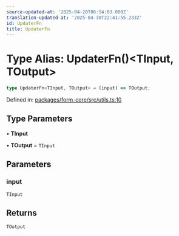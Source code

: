 ```yaml
---
source-updated-at: '2025-04-20T06:54:03.000Z'
translation-updated-at: '2025-04-30T22:41:55.233Z'
id: UpdaterFn
title: UpdaterFn
---
```


<!-- DO NOT EDIT: this page is autogenerated from the type comments -->

# Type Alias: UpdaterFn()\<TInput, TOutput\>

```ts
type UpdaterFn<TInput, TOutput> = (input) => TOutput;
```

Defined in: [packages/form-core/src/utils.ts:10](https://github.com/TanStack/form/blob/main/packages/form-core/src/utils.ts#L10)

## Type Parameters

• **TInput**

• **TOutput** = `TInput`

## Parameters

### input

`TInput`

## Returns

`TOutput`

